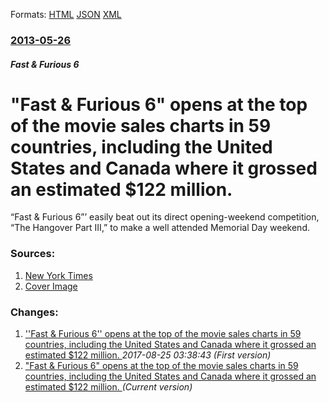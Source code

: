 
Formats: [HTML](/news/2013/05/26/fast-furious-6-opens-at-the-top-of-the-movie-sales-charts-in-59-countries-including-the-united-states-and-canada-where-it-grossed-an-es.html)  [JSON](/news/2013/05/26/fast-furious-6-opens-at-the-top-of-the-movie-sales-charts-in-59-countries-including-the-united-states-and-canada-where-it-grossed-an-es.json)  [XML](/news/2013/05/26/fast-furious-6-opens-at-the-top-of-the-movie-sales-charts-in-59-countries-including-the-united-states-and-canada-where-it-grossed-an-es.xml)  

### [2013-05-26](/news/2013/05/26/index.md)

##### Fast & Furious 6
# "Fast & Furious 6" opens at the top of the movie sales charts in 59 countries, including the United States and Canada where it grossed an estimated $122 million. 

“Fast & Furious 6”’ easily beat out its direct opening-weekend competition, “The Hangover Part III,” to make a well attended Memorial Day weekend.


### Sources:

1. [New York Times](https://www.nytimes.com/2013/05/27/movies/fast-furious-6-opens-as-huge-hit.html)
1. [Cover Image](https://static01.nyt.com/images/2013/05/27/arts/boxoffice/boxoffice-videoLarge.jpg)

### Changes:

1. [''Fast & Furious 6'' opens at the top of the movie sales charts in 59 countries, including the United States and Canada where it grossed an estimated $122 million. ](/news/2013/05/26/fast-furious-6-opens-at-the-top-of-the-movie-sales-charts-in-59-countries-including-the-united-states-and-canada-where-it-grossed-an.md) _2017-08-25 03:38:43 (First version)_
1. ["Fast & Furious 6" opens at the top of the movie sales charts in 59 countries, including the United States and Canada where it grossed an estimated $122 million. ](/news/2013/05/26/fast-furious-6-opens-at-the-top-of-the-movie-sales-charts-in-59-countries-including-the-united-states-and-canada-where-it-grossed-an-es.md) _(Current version)_
